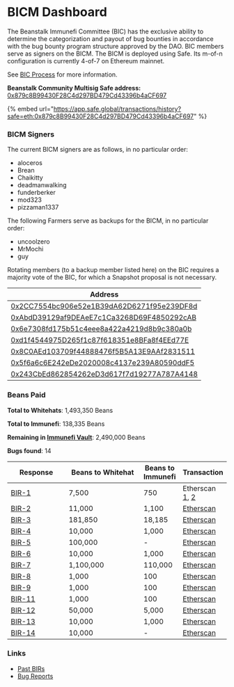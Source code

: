 # BICM Dashboard

The Beanstalk Immunefi Committee (BIC) has the exclusive ability to determine the categorization and payout of bug bounties in accordance with the bug bounty program structure approved by the DAO. BIC members serve as signers on the BICM. The BICM is deployed using Safe. Its m-of-n configuration is currently 4-of-7 on Ethereum mainnet.

See [BIC Process](bic-process.md) for more information.

**Beanstalk Community Multisig Safe address:** [0x879c8B99430F28C4d297BD479Cd43396b4aCF697](https://etherscan.io/address/0x879c8B99430F28C4d297BD479Cd43396b4aCF697)

{% embed url="https://app.safe.global/transactions/history?safe=eth:0x879c8B99430F28C4d297BD479Cd43396b4aCF697" %}

### **BICM Signers**

The current BICM signers are as follows, in no particular order:

* aloceros
* Brean
* Chaikitty
* deadmanwalking
* funderberker
* mod323
* pizzaman1337

The following Farmers serve as backups for the BICM, in no particular order:

* uncoolzero
* MrMochi
* guy

Rotating members (to a backup member listed here) on the BIC requires a majority vote of the BIC, for which a Snapshot proposal is not necessary.

| Address                                                                                                                 |
| ----------------------------------------------------------------------------------------------------------------------- |
| [0x2CC7554bc906e52e1B39dA62D6271f95e239DF8d](https://etherscan.io/address/0x2CC7554bc906e52e1B39dA62D6271f95e239DF8d)   |
| [0xAbdD39129af9DEAeE7c1Ca3268D69F4850292cAB](https://etherscan.io/address/0xAbdD39129af9DEAeE7c1Ca3268D69F4850292cAB)   |
| [0x6e7308fd175b51c4eee8a422a4219d8b9c380a0b](https://etherscan.io/address/0x6e7308fd175b51c4eee8a422a4219d8b9c380a0b)   |
| [0xd1f4544975D265f1c87f618351e8BFa8f4EEd77E](https://etherscan.io/address/0xd1f4544975D265f1c87f618351e8BFa8f4EEd77E)   |
| [0x8C0AEd103709f44888476f5B5A13E9AAf2831511](https://snapshot.org/#/profile/0x8C0AEd103709f44888476f5B5A13E9AAf2831511) |
| [0x5f6a6c6E242eDe2020008c4137e239A80590ddF5](https://etherscan.io/address/0x5f6a6c6E242eDe2020008c4137e239A80590ddF5)   |
| [0x243CbEd862854262eD3d617f7d19277A787A4148](https://etherscan.io/address/0x243CbEd862854262eD3d617f7d19277A787A4148)   |

### **Beans Paid**

**Total to Whitehats**: 1,493,350 Beans

**Total to Immunefi**: 138,335 Beans

**Remaining in [Immunefi Vault](https://etherscan.io/address/0x66Efac6e6d58D4058CF017E66a0039315a3eb29C)**: 2,490,000 Beans

**Bugs found**: 14

<table><thead><tr><th width="132">Response</th><th width="184.33333333333331">Beans to Whitehat</th><th>Beans to Immunefi</th><th>Transaction</th></tr></thead><tbody><tr><td><a href="https://snapshot.org/#/beanstalkbugbounty.eth/proposal/0x1da231494fe8cf85edc50bf148b8557b3de8b0354018602b92075634d0e1f409">BIR-1</a></td><td>7,500</td><td>750</td><td>Etherscan <a href="https://etherscan.io/tx/0x1f3d3aaf1e24541400e0cc4c9f6985b21dbdccd1fa01df2b7873d62fb598d165">1</a>, <a href="https://etherscan.io/tx/0x5fa42d868c8df19fea6c12e49041583536fba3767b6aeaa62c3adf8415ef9ee4">2</a></td></tr><tr><td><a href="https://snapshot.org/#/beanstalkbugbounty.eth/proposal/0xb07c3ff8112c01849681a62980b5499599990e26e01d9ca244fd6483783ece2c">BIR-2</a></td><td>11,000</td><td>1,100</td><td><a href="https://etherscan.io/tx/0x89c4c574545d9243313aeab5a4e11ade0d9071766d93b9888a632e251b6dbb83">Etherscan</a></td></tr><tr><td><a href="https://snapshot.org/#/beanstalkbugbounty.eth/proposal/0x63fddb1e9c22a5b98defb607a5b6520444a0ef08736445238132c702a2a0e4fa">BIR-3</a></td><td>181,850</td><td>18,185</td><td><a href="https://etherscan.io/tx/0x1372a7f5bdf16690b126655b8325b6767fefc8061a6ffb6897a1edc5718d5718">Etherscan</a></td></tr><tr><td><a href="https://snapshot.org/#/beanstalkbugbounty.eth/proposal/0x60f6fcf25c3fe76003535708d9b14396dace659fddb2d6c7076da8ecce84840e">BIR-4</a></td><td>10,000</td><td>1,000</td><td><a href="https://etherscan.io/tx/0xc63edb49c81b7b0d637f7454801a9ab08a1ac691994f93b1fa64f2e2402578d1">Etherscan</a></td></tr><tr><td><a href="https://snapshot.org/#/beanstalkbugbounty.eth/proposal/0x32b1d929858088dc7a42527ba1b7c4cf87f9e15f8f70756d6032214479e8ec1d">BIR-5</a></td><td>100,000</td><td>-</td><td><a href="https://etherscan.io/tx/0x879f935e6ed752267da12cc447443eb0b35af200f8f19209c55643a6e16ac4c2">Etherscan</a></td></tr><tr><td><a href="https://snapshot.org/#/beanstalkbugbounty.eth/proposal/0x7c620c229c051514562e270f583b915932563b4bd323f35b4287fb2ed2458513">BIR-6</a></td><td>10,000</td><td>1,000</td><td><a href="https://etherscan.io/tx/0x879f935e6ed752267da12cc447443eb0b35af200f8f19209c55643a6e16ac4c2">Etherscan</a></td></tr><tr><td><a href="https://snapshot.org/#/beanstalkbugbounty.eth/proposal/0x3df4899741db63e66e51939166df737bdb1166be18633dd2dd78fdce45dd22bd">BIR-7</a></td><td>1,100,000</td><td>110,000</td><td><a href="https://etherscan.io/tx/0x1b8305998bb9a20eb87cd547afc3d06e2b9424b34a1336148d4c4bcd2c439243">Etherscan</a></td></tr><tr><td><a href="https://snapshot.org/#/beanstalkbugbounty.eth/proposal/0x75bc2bffeb4c38e3bc64b0bde09b4545a523f66334d61e0866db2d884c56162f">BIR-8</a></td><td>1,000</td><td>100</td><td><a href="https://etherscan.io/tx/0xba0ca36674e9a492d8ea4df619544a780a997d960ce95f34a3b4a3c9f291a409">Etherscan</a></td></tr><tr><td><a href="https://snapshot.org/#/beanstalkbugbounty.eth/proposal/0x3a6ce826f65fc198565a6d35852f21cde955141741052ad34e2f15d375820e12">BIR-9</a></td><td>1,000</td><td>100</td><td><a href="https://etherscan.io/tx/0xba0ca36674e9a492d8ea4df619544a780a997d960ce95f34a3b4a3c9f291a409">Etherscan</a></td></tr><tr><td><a href="https://snapshot.org/#/beanstalkbugbounty.eth/proposal/0xc9c24e53808bf7de86f54c27a2d0a71b9dcbb916b74e9493d521e6b64fe8d63e">BIR-11</a></td><td>1,000</td><td>100</td><td><a href="https://etherscan.io/tx/0x559ebc39c3111906ec704dbafd1e5833d4b9ec467b9bcc583caeec968c8ffb76">Etherscan</a></td></tr><tr><td><a href="https://snapshot.org/#/beanstalkbugbounty.eth/proposal/0x66b7fa7d5cab3f97f8a685004bf465b8ab603edc55bb9d5b24ea92d64173a50a">BIR-12</a></td><td>50,000</td><td>5,000</td><td><a href="https://etherscan.io/tx/0x559ebc39c3111906ec704dbafd1e5833d4b9ec467b9bcc583caeec968c8ffb76">Etherscan</a></td></tr><tr><td><a href="https://snapshot.org/#/beanstalkbugbounty.eth/proposal/0x971214b1ae7847c743704c3014c92f47e8c8a151cc786a4f0519c2c8624beecd">BIR-13</a></td><td>10,000</td><td>1,000</td><td><a href="https://etherscan.io/tx/0x511d493cf7eceb23305f5526a1b94782aabb961c0d9b9c6e943c93570c53565f">Etherscan</a></td></tr><tr><td><a href="https://arweave.net/NcqX06mQ0c_FSkLxzVt1IEmWNrW7_03GXww-EsZKFq4">BIR-14</a></td><td>10,000</td><td>-</td><td><a href="https://etherscan.io/tx/0xd0bc786d99f0ca544d1ee30cfc728c4edb309d4c27fa27ed4884adbda5ec5b96">Etherscan</a></td></tr></tbody></table>

### Links

* [Past BIRs](https://github.com/BeanstalkFarms/Beanstalk-Governance-Proposals/tree/master/bir)
* [Bug Reports](https://community.bean.money/bug-reports)
